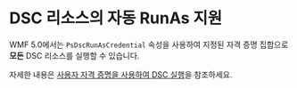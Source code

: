 # DSC 리소스의 자동 RunAs 지원

WMF 5.0에서는 `PsDscRunAsCredential` 속성을 사용하여 지정된 자격 증명 집합으로 **모든** DSC 리소스를 실행할 수 있습니다. 

자세한 내용은 [사용자 자격 증명을 사용하여 DSC 실행](https://msdn.microsoft.com/powershell/dsc/runasuser)을 참조하세요.

<!--HONumber=Aug16_HO3-->


